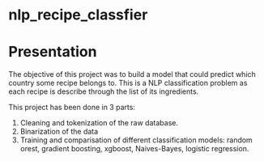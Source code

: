 # nlp_recipe_classfier

# Presentation

The objective of this project was to build a model that could predict which country some recipe belongs to. This is a NLP classification problem as each recipe is describe through the list of its ingredients.

This project has been done in 3 parts:

1. Cleaning and tokenization of the raw database.
2. Binarization of the data
3. Training and comparisation of different classification models: random orest, gradient boosting, xgboost, Naives-Bayes, logistic regression.
